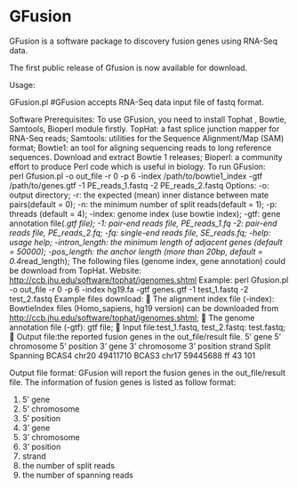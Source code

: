 # GFusion

GFusion is a software package to discovery fusion genes using RNA-Seq data.

The first public release of Gfusion is now available for download. 

Usage:

GFusion.pl #GFusion accepts RNA-Seq data input file of fastq format.

Software Prerequisites:
To use GFusion, you need to install Tophat , Bowtie, Samtools, Bioperl module firstly. 
TopHat: a fast splice junction mapper for RNA-Seq reads;
Samtools: utilities for the Sequence Alignment/Map (SAM) format;
Bowtie1: an tool for aligning sequencing reads to long reference sequences. Download and extract Bowtie 1 releases;
Bioperl:  a community effort to produce Perl code which is useful in biology.
To run GFusion: 	
perl Gfusion.pl -o out_file -r 0 -p 6 -index /path/to/bowtie1_index -gtf /path/to/genes.gtf -1 PE_reads_1.fastq -2 PE_reads_2.fastq 
Options:
-o: output directory;
-r: <int> the expected (mean) inner distance between mate pairs(default = 0);
-n: the minimum number of split reads(default = 1);
-p: <int>threads (default = 4);
-index: genome index (use bowtie index);
-gtf: gene annotation file(*.gtf file);
-1: pair-end reads file, PE_reads_1.fq
-2: pair-end reads file, PE_reads_2.fq;
-fq: single-end reads file, SE_reads.fq;
-help: usage help;
-intron_length: the minimum length of adjacent genes (default = 50000); 
-pos_length: the anchor length (more than 20bp, default = 0.4*read_length);
The following files (genome index, gene annotation) could be download from TopHat. Website: http://ccb.jhu.edu/software/tophat/igenomes.shtml 
Example:
perl Gfusion.pl -o out_file -r 0 -p 6 -index hg19.fa -gtf genes.gtf -1 test_1.fastq -2 test_2.fastq
Example files download:
	The alignment index file (-index): BowtieIndex files (Homo_sapiens, hg19 version) can be downloaded from http://ccb.jhu.edu/software/tophat/igenomes.shtml;
	The genome annotation file (-gtf): gtf file;
	Input file:test_1.fastq, test_2.fastq: test.fastq;
	Output file:the reported fusion genes in the out_file/result file.
5’ gene	5’ chromosome	5’ position	3’ gene	3’ chromosome	3’ position	strand	Split 	Spanning
BCAS4	chr20	49411710	BCAS3	chr17	59445688	ff	43	101

Output file format:
GFusion will report the fusion genes in the out_file/result file. The information of fusion genes is listed as follow format:
1. 5’ gene
2. 5’ chromosome
3. 5’ position
4. 3’ gene
5. 3’ chromosome
6. 3’ position
7. strand
8. the number of split reads
9. the number of spanning reads

